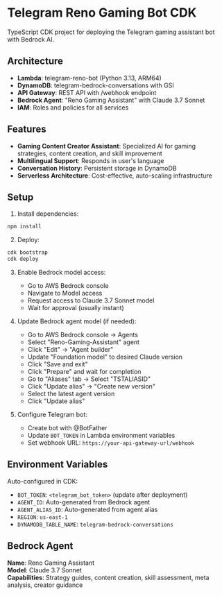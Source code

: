 # Telegram Reno Gaming Bot CDK

TypeScript CDK project for deploying the Telegram gaming assistant bot with Bedrock AI.

## Architecture
- **Lambda**: telegram-reno-bot (Python 3.13, ARM64)
- **DynamoDB**: telegram-bedrock-conversations with GSI
- **API Gateway**: REST API with /webhook endpoint
- **Bedrock Agent**: "Reno Gaming Assistant" with Claude 3.7 Sonnet
- **IAM**: Roles and policies for all services

## Features
- **Gaming Content Creator Assistant**: Specialized AI for gaming strategies, content creation, and skill improvement
- **Multilingual Support**: Responds in user's language
- **Conversation History**: Persistent storage in DynamoDB
- **Serverless Architecture**: Cost-effective, auto-scaling infrastructure

## Setup

1. Install dependencies:
```bash
npm install
```

2. Deploy:
```bash
cdk bootstrap
cdk deploy
```

3. Enable Bedrock model access:
   - Go to AWS Bedrock console
   - Navigate to Model access
   - Request access to Claude 3.7 Sonnet model
   - Wait for approval (usually instant)

4. Update Bedrock agent model (if needed):
   - Go to AWS Bedrock console → Agents
   - Select "Reno-Gaming-Assistant" agent
   - Click "Edit" → "Agent builder"
   - Update "Foundation model" to desired Claude version
   - Click "Save and exit"
   - Click "Prepare" and wait for completion
   - Go to "Aliases" tab → Select "TSTALIASID"
   - Click "Update alias" → "Create new version"
   - Select the latest agent version
   - Click "Update alias"

5. Configure Telegram bot:
   - Create bot with @BotFather
   - Update `BOT_TOKEN` in Lambda environment variables
   - Set webhook URL: `https://your-api-gateway-url/webhook`

## Environment Variables
Auto-configured in CDK:
- `BOT_TOKEN`: `<telegram_bot_token>` (update after deployment)
- `AGENT_ID`: Auto-generated from Bedrock agent
- `AGENT_ALIAS_ID`: Auto-generated from agent alias
- `REGION`: `us-east-1`
- `DYNAMODB_TABLE_NAME`: `telegram-bedrock-conversations`

## Bedrock Agent
**Name**: Reno Gaming Assistant  
**Model**: Claude 3.7 Sonnet  
**Capabilities**: Strategy guides, content creation, skill assessment, meta analysis, creator guidance